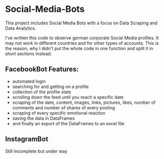 # Social-Media-Bots
This project includes Social Media Bots with a focus on Data Scraping and Data Analytics.</br>

I've written this code to observe german corporate Social Media profiles. It may not work in different countries and for other types of accounts. This is the reason, why I didn't put the whole code in one function and split it in short sections instead.</br>

## FacebookBot Features:

- automated login
- searching for and getting on a profile
- collection of the profile stats
- scrolling down the feed until you reach a specific date
- scraping of the date, content, images, links, pictures, likes, number of comments and number of shares of every posting
- scraping of every specific emotional reaction
- saving the data in DataFrames 
- and finally an export of the DataFrames to an excel file 

## InstagramBot

Still incomplete but under way
